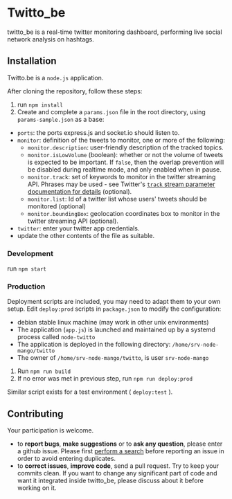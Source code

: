 # Twitto_be

twitto_be is a real-time twitter monitoring dashboard, performing live social network analysis on hashtags.

## Installation

Twitto.be is a `node.js` application.

After cloning the repository, follow these steps:

1. run `npm install`
2. Create and complete a `params.json` file in the root directory, using `params-sample.json` as a base:
  * `ports`: the ports express.js and socket.io should listen to.
  * `monitor`: definition of the tweets to monitor, one or more of the following:
	 * `monitor.description`: user-friendly description of the tracked topics.
	 * `monitor.isLowVolume` (boolean): whether or not the volume of tweets is expected to be important. If `false`, then the overlap prevention will be disabled during realtime mode, and only enabled when in pause.
	  * `monitor.track`: set of keywords to monitor in the twitter streaming API. Phrases may be used - see Twitter's [`track` stream parameter documentation for details](https://developer.twitter.com/en/docs/tweets/filter-realtime/guides/basic-stream-parameters#track) (optional).
	  * `monitor.list`: Id of a twitter list whose users' tweets should be monitored (optional)
	  * `monitor.boundingBox`: geolocation coordinates box to monitor in the twitter streaming API (optional).
  * `twitter`: enter your twitter app credentials.
  * update the other contents of the file as suitable.

### Development

run `npm start`

### Production

Deployment scripts are included, you may need to adapt them to your own setup. Edit `deploy:prod` scripts in `package.json` to modify the configuration:
* debian stable linux machine (may work in other unix environments)
* The application (`app.js`) is launched and maintained up by a systemd process called `node-twitto`
* The application is deployed in the following directory: `/home/srv-node-mango/twitto`
* The owner of `/home/srv-node-mango/twitto`, is user `srv-node-mango`

1. Run `npm run build`
2. If no error was met in previous step, run `npm run deploy:prod`

Similar script exists for a test environment ( `deploy:test` ).

## Contributing

Your participation is welcome.

* to **report bugs**, **make suggestions** or to **ask any question**, please enter a github issue. Please first [perform a search](https://github.com/Mango-information-systems/twitto_be/issues) before reporting an issue in order to avoid entering duplicates.
* to **correct issues**, **improve code**, send a pull request. Try to keep your commits clean. If you want to change any significant part of code and want it integrated inside twitto_be, please discuss about it before working on it.
